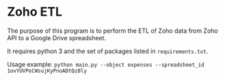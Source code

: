 
# Zoho ETL

The purpose of this program is to perform the ETL of Zoho data from Zoho API to a Google Drive spreadsheet.

It requires python 3 and the set of packages listed in `requirements.txt`.

Usage example: `python main.py --object expenses --spreadsheet_id 1ovYUVPeCWsujKyPnoADtQz8ly`
